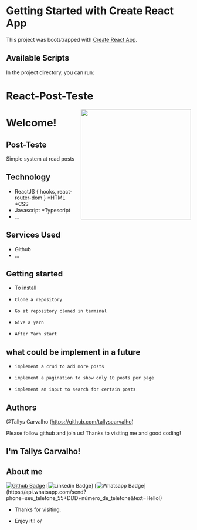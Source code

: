 # Getting Started with Create React App

This project was bootstrapped with [Create React App](https://github.com/facebook/create-react-app).

## Available Scripts

In the project directory, you can run:

# React-Post-Teste

<img align="right" width="300" height="300" src="https://octodex.github.com/images/Professortocat_v2.png">

# Welcome!
 
## Post-Teste
 
Simple system at read posts

 
## Technology 
 
* ReactJS
{
   hooks,
   react-router-dom
}
*HTML
*CSS
* Javascript
*Typescript 
* ...
 
 
## Services Used
 
* Github
* ...

## Getting started
 
* To install
*     Clone a repository
*     Go at repository cloned in terminal
*     Give a yarn
*     After Yarn start   
 
## what could be implement in a future

*     implement a crud to add more posts
*     implement a pagination to show only 10 posts per page
*     implement an input to search for certain posts


## Authors
 
@Tallys Carvalho (https://github.com/tallyscarvalho)
 
 
Please follow github and join us!
Thanks to visiting me and good coding!


## I'm Tallys Carvalho!


## About me 
[![Github Badge](https://img.shields.io/badge/-Github-000?style=flat-square&logo=Github&logoColor=white&link=link_do_seu_perfil_no_github)](https://github.com/TallysCarvalho)
[![Linkedin Badge](https://img.shields.io/badge/-LinkedIn-blue?style=flat-square&logo=Linkedin&logoColor=white&link=https://www.linkedin.com/in/tallys-carvalho-4aa324112/)]
[![Whatsapp Badge](https://img.shields.io/badge/-Whatsapp-4CA143?style=flat-square&labelColor=4CA143&logo=whatsapp&logoColor=white&link=https://api.whatsapp.com/send?phone=seu_telefone_55+035+988115560&text=Hello!)](https://api.whatsapp.com/send?phone=seu_telefone_55+DDD+número_de_telefone&text=Hello!)


- Thanks for visiting. 

- Enjoy it!! o/

